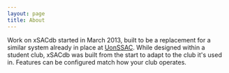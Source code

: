 ```yaml
---
layout: page
title: About
---
```


Work on xSACdb started in March 2013, built to be a replacement for a similar system already in place at <a href="http://uonsubaqua.com">UonSSAC</a>. While designed within a student club, xSACdb was built from the start to adapt to the club it's used in. Features can be configured match how your club operates.